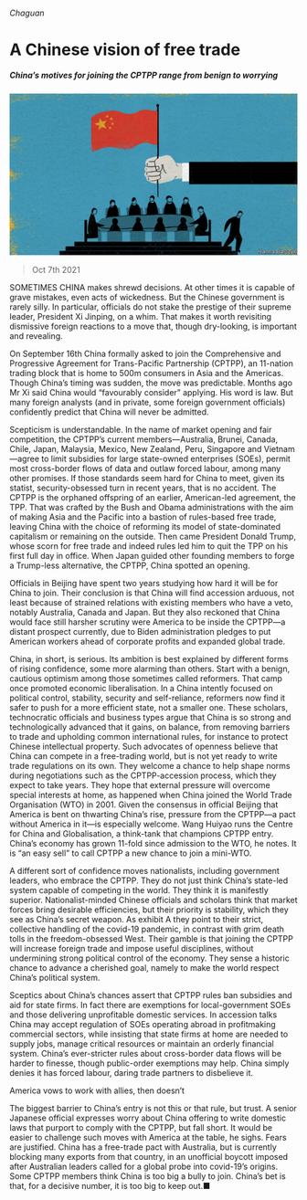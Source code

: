 ###### Chaguan

# A Chinese vision of free trade 

##### China’s motives for joining the CPTPP range from benign to worrying 

![image](images/20211009_CND000_0.jpg) 

> Oct 7th 2021 

SOMETIMES CHINA makes shrewd decisions. At other times it is capable of grave mistakes, even acts of wickedness. But the Chinese government is rarely silly. In particular, officials do not stake the prestige of their supreme leader, President Xi Jinping, on a whim. That makes it worth revisiting dismissive foreign reactions to a move that, though dry-looking, is important and revealing.

On September 16th China formally asked to join the Comprehensive and Progressive Agreement for Trans-Pacific Partnership (CPTPP), an 11-nation trading block that is home to 500m consumers in Asia and the Americas. Though China’s timing was sudden, the move was predictable. Months ago Mr Xi said China would “favourably consider” applying. His word is law. But many foreign analysts (and in private, some foreign government officials) confidently predict that China will never be admitted.


Scepticism is understandable. In the name of market opening and fair competition, the CPTPP’s current members—Australia, Brunei, Canada, Chile, Japan, Malaysia, Mexico, New Zealand, Peru, Singapore and Vietnam—agree to limit subsidies for large state-owned enterprises (SOEs), permit most cross-border flows of data and outlaw forced labour, among many other promises. If those standards seem hard for China to meet, given its statist, security-obsessed turn in recent years, that is no accident. The CPTPP is the orphaned offspring of an earlier, American-led agreement, the TPP. That was crafted by the Bush and Obama administrations with the aim of making Asia and the Pacific into a bastion of rules-based free trade, leaving China with the choice of reforming its model of state-dominated capitalism or remaining on the outside. Then came President Donald Trump, whose scorn for free trade and indeed rules led him to quit the TPP on his first full day in office. When Japan guided other founding members to forge a Trump-less alternative, the CPTPP, China spotted an opening.

Officials in Beijing have spent two years studying how hard it will be for China to join. Their conclusion is that China will find accession arduous, not least because of strained relations with existing members who have a veto, notably Australia, Canada and Japan. But they also reckoned that China would face still harsher scrutiny were America to be inside the CPTPP—a distant prospect currently, due to Biden administration pledges to put American workers ahead of corporate profits and expanded global trade.

China, in short, is serious. Its ambition is best explained by different forms of rising confidence, some more alarming than others. Start with a benign, cautious optimism among those sometimes called reformers. That camp once promoted economic liberalisation. In a China intently focused on political control, stability, security and self-reliance, reformers now find it safer to push for a more efficient state, not a smaller one. These scholars, technocratic officials and business types argue that China is so strong and technologically advanced that it gains, on balance, from removing barriers to trade and upholding common international rules, for instance to protect Chinese intellectual property. Such advocates of openness believe that China can compete in a free-trading world, but is not yet ready to write trade regulations on its own. They welcome a chance to help shape norms during negotiations such as the CPTPP-accession process, which they expect to take years. They hope that external pressure will overcome special interests at home, as happened when China joined the World Trade Organisation (WTO) in 2001. Given the consensus in official Beijing that America is bent on thwarting China’s rise, pressure from the CPTPP—a pact without America in it—is especially welcome. Wang Huiyao runs the Centre for China and Globalisation, a think-tank that champions CPTPP entry. China’s economy has grown 11-fold since admission to the WTO, he notes. It is “an easy sell” to call CPTPP a new chance to join a mini-WTO.

A different sort of confidence moves nationalists, including government leaders, who embrace the CPTPP. They do not just think China’s state-led system capable of competing in the world. They think it is manifestly superior. Nationalist-minded Chinese officials and scholars think that market forces bring desirable efficiencies, but their priority is stability, which they see as China’s secret weapon. As exhibit A they point to their strict, collective handling of the covid-19 pandemic, in contrast with grim death tolls in the freedom-obsessed West. Their gamble is that joining the CPTPP will increase foreign trade and impose useful disciplines, without undermining strong political control of the economy. They sense a historic chance to advance a cherished goal, namely to make the world respect China’s political system.

Sceptics about China’s chances assert that CPTPP rules ban subsidies and aid for state firms. In fact there are exemptions for local-government SOEs and those delivering unprofitable domestic services. In accession talks China may accept regulation of SOEs operating abroad in profitmaking commercial sectors, while insisting that state firms at home are needed to supply jobs, manage critical resources or maintain an orderly financial system. China’s ever-stricter rules about cross-border data flows will be harder to finesse, though public-order exemptions may help. China simply denies it has forced labour, daring trade partners to disbelieve it.

America vows to work with allies, then doesn’t

The biggest barrier to China’s entry is not this or that rule, but trust. A senior Japanese official expresses worry about China offering to write domestic laws that purport to comply with the CPTPP, but fall short. It would be easier to challenge such moves with America at the table, he sighs. Fears are justified. China has a free-trade pact with Australia, but is currently blocking many exports from that country, in an unofficial boycott imposed after Australian leaders called for a global probe into covid-19’s origins. Some CPTPP members think China is too big a bully to join. China’s bet is that, for a decisive number, it is too big to keep out.■

